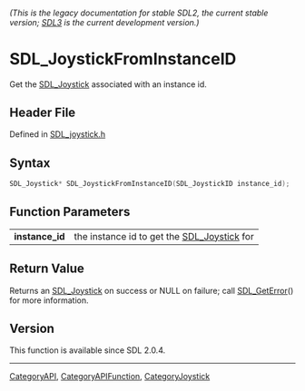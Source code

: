 ###### (This is the legacy documentation for stable SDL2, the current stable version; [SDL3](https://wiki.libsdl.org/SDL3/) is the current development version.)
# SDL_JoystickFromInstanceID

Get the [SDL_Joystick](SDL_Joystick) associated with an instance id.

## Header File

Defined in [SDL_joystick.h](https://github.com/libsdl-org/SDL/blob/SDL2/include/SDL_joystick.h)

## Syntax

```c
SDL_Joystick* SDL_JoystickFromInstanceID(SDL_JoystickID instance_id);

```

## Function Parameters

|                     |                                                             |
| ------------------- | ----------------------------------------------------------- |
| **instance_id**     | the instance id to get the [SDL_Joystick](SDL_Joystick) for |

## Return Value

Returns an [SDL_Joystick](SDL_Joystick) on success or NULL on failure; call
[SDL_GetError](SDL_GetError)() for more information.

## Version

This function is available since SDL 2.0.4.

----
[CategoryAPI](CategoryAPI), [CategoryAPIFunction](CategoryAPIFunction), [CategoryJoystick](CategoryJoystick)


